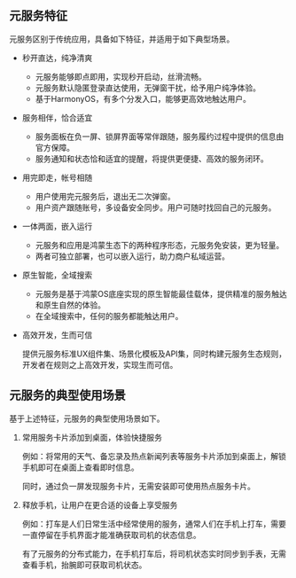 ## 元服务特征

元服务区别于传统应用，具备如下特征，并适用于如下典型场景。

- 秒开直达，纯净清爽

  - 元服务能够即点即用，实现秒开启动，丝滑流畅。
  - 元服务默认隐匿登录直达使用，无弹窗干扰，给予用户纯净体验。
  - 基于HarmonyOS，有多个分发入口，能够更高效地触达用户。

- 服务相伴，恰合适宜

  - 服务面板在负一屏、锁屏界面等常伴跟随，服务履约过程中提供的信息由官方保障。
  - 服务通知和状态恰和适宜的提醒，将提供更便捷、高效的服务闭环。

- 用完即走，帐号相随

  - 用户使用完元服务后，退出无二次弹窗。
  - 用户资产跟随账号，多设备安全同步。用户可随时找回自己的元服务。

- 一体两面，嵌入运行

  - 元服务和应用是鸿蒙生态下的两种程序形态，元服务免安装，更为轻量。
  - 两者可独立部署，也可以嵌入运行，助力商户私域运营。

- 原生智能，全域搜索

  - 元服务是基于鸿蒙OS底座实现的原生智能最佳载体，提供精准的服务触达和原生自然的体验。
  - 在全域搜索中，任何的服务都能触达用户。

- 高效开发，生而可信

  提供元服务标准UX组件集、场景化模板及API集，同时构建元服务生态规则，开发者在规则之上高效开发，实现生而可信。



## 元服务的典型使用场景

基于上述特征，元服务的典型使用场景如下。

1. 常用服务卡片添加到桌面，体验快捷服务

   例如：将常用的天气、备忘录及热点新闻列表等服务卡片添加到桌面上，解锁手机即可在桌面上查看即时信息。

   同时，通过负一屏发现服务卡片，无需安装即可使用热点服务卡片。

2. 释放手机，让用户在更合适的设备上享受服务

   例如：打车是人们日常生活中经常使用的服务，通常人们在手机上打车，需要一直停留在手机界面才能准确获取司机的状态信息。

   有了元服务的分布式能力，在手机打车后，将司机状态实时同步到手表，无需查看手机，抬腕即可获取司机状态。